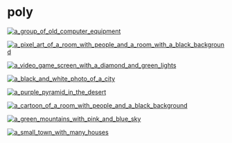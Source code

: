 # poly

<a href="a_group_of_old_computer_equipment.png"><img alt="a_group_of_old_computer_equipment" src="a_group_of_old_computer_equipment.png"></a>

<a href="a_pixel_art_of_a_room_with_people_and_a_room_with_a_black_background.png"><img alt="a_pixel_art_of_a_room_with_people_and_a_room_with_a_black_background" src="a_pixel_art_of_a_room_with_people_and_a_room_with_a_black_background.png"></a>

<a href="a_video_game_screen_with_a_diamond_and_green_lights.png"><img alt="a_video_game_screen_with_a_diamond_and_green_lights" src="a_video_game_screen_with_a_diamond_and_green_lights.png"></a>

<a href="a_black_and_white_photo_of_a_city.png"><img alt="a_black_and_white_photo_of_a_city" src="a_black_and_white_photo_of_a_city.png"></a>

<a href="a_purple_pyramid_in_the_desert.jpg"><img alt="a_purple_pyramid_in_the_desert" src="a_purple_pyramid_in_the_desert.jpg"></a>

<a href="a_cartoon_of_a_room_with_people_and_a_black_background.png"><img alt="a_cartoon_of_a_room_with_people_and_a_black_background" src="a_cartoon_of_a_room_with_people_and_a_black_background.png"></a>

<a href="a_green_mountains_with_pink_and_blue_sky.jpg"><img alt="a_green_mountains_with_pink_and_blue_sky" src="a_green_mountains_with_pink_and_blue_sky.jpg"></a>

<a href="a_small_town_with_many_houses.png"><img alt="a_small_town_with_many_houses" src="a_small_town_with_many_houses.png"></a>


